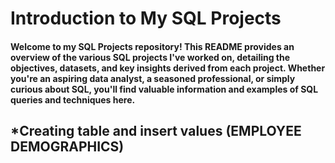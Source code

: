 # Introduction to My SQL Projects

#### Welcome to my SQL Projects repository! This README provides an overview of the various SQL projects I've worked on, detailing the objectives, datasets, and key insights derived from each project. Whether you're an aspiring data analyst, a seasoned professional, or simply curious about SQL, you'll find valuable information and examples of SQL queries and techniques here.

##  *Creating table and insert values (EMPLOYEE DEMOGRAPHICS)

